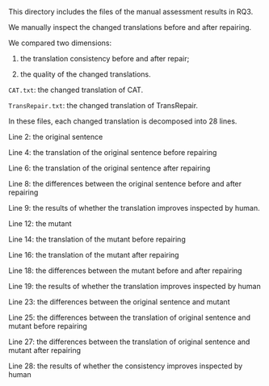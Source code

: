 This directory includes the files of the manual assessment results in RQ3.

We manually inspect the changed translations before and after repairing.

We compared two dimensions: 

1) the translation consistency before and after repair;

2) the quality of the changed translations.

```CAT.txt```: the changed translation of CAT.

```TransRepair.txt```: the changed translation of TransRepair.

In these files, each changed translation is decomposed into 28 lines.

  Line 2: the original sentence
 
  Line 4: the translation of the original sentence before repairing
  
  Line 6: the translation of the original sentence after repairing
  
  Line 8: the differences between the original sentence before and after repairing
  
  Line 9: the results of whether the translation improves inspected by human.
 
  Line 12: the mutant
 
  Line 14: the translation of the mutant before repairing
  
  Line 16: the translation of the mutant after repairing
  
  Line 18: the differences between the mutant before and after repairing
  
  Line 19: the results of whether the translation improves inspected by human

  Line 23: the differences between the original sentence and mutant
  
  Line 25: the differences between the translation of original sentence and mutant before repairing
  
  Line 27: the differences between the translation of original sentence and mutant after repairing
  
  Line 28: the results of whether the consistency improves inspected by human
